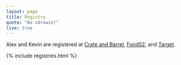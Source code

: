 ```yaml
---
layout: page
title: Registry
quote: "Na zdrowie!"
live: true
---
```


Alex and Kevin are registered at [Crate and Barrel](https://www.crateandbarrel.com/gift-registry/alexandria-baranowski-and-kevin-mcgillivray/r5703819), [Food52](https://food52.com/shop/registry/2431-kevin-and-alexandria), and [Target](https://www.target.com/gift-registry/gift/alexandkevin).

{% include registries.html %}
